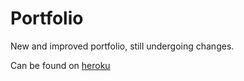# Portfolio
New and improved portfolio, still undergoing changes.


Can be found on [heroku](https://alex-szoeke.herokuapp.com/)
